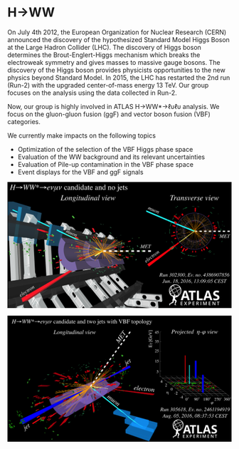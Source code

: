 # H→WW

On July 4th 2012, the European Organization for Nuclear Research \(CERN\) announced the discovery of the hypothesized Standard Model Higgs Boson at the Large Hadron Collider \(LHC\). The discovery of Higgs boson determines the Brout-Englert-Higgs mechanism which breaks the electroweak symmetry and gives masses to massive gauge bosons. The discovery of the Higgs boson provides physicists opportunities to the new physics beyond Standard Model. In 2015, the LHC has restarted the 2nd run \(Run-2\) with the upgraded center-of-mass energy 13 TeV. Our group focuses on the analysis using the data collected in Run-2.

Now, our group is highly involved in ATLAS H→WW\*→ℓυℓυ analysis. We focus on the gluon-gluon fusion \(ggF\) and vector boson fusion \(VBF\) categories.

We currently make impacts on the following topics

* Optimization of the selection of the VBF Higgs phase space
* Evaluation of the WW background and its relevant uncertainties
* Evaluation of Pile-up contamination in the VBF phase space
* Event displays for the VBF and ggF signals

![Event display for a Higgs boson in the gluon-gluon fusion \(ggF\) enriched phase space](../../.gitbook/assets/ggf_001.png)

![Event display for a Higgs boson in the vector boson fusion \(VBF\) enriched phase space](../../.gitbook/assets/vbf_001.png)

